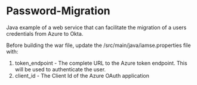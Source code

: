 # Password-Migration
Java example of a web service that can facilitate the migration of a users credentials from Azure to Okta.

Before building the war file, update the /src/main/java/iamse.properties file with:
1. token_endpoint - The complete URL to the Azure token endpoint. This will be used to authenticate the user.
2. client_id - The Client Id of the Azure OAuth application
